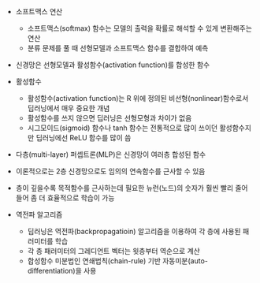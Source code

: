- 소프트맥스 연산

  - 소프트맥스(softmax) 함수는 모델의 출력을 확률로 해석할 수 있게 변환해주는 연산
  - 분류 문제를 풀 때 선형모델과 소프트맥스 함수를 결합하여 예측

- 신경망은 선형모델과 활성함수(activation function)를 합성한 함수

- 활성함수

  - 활성함수(activation function)는 R 위에 정의된 비선형(nonlinear)함수로서 딥러닝에서 매우 중요한 개념
  - 활성함수를 쓰지 않으면 딥러닝은 선형모형과 차이가 없음
  - 시그모이드(sigmoid) 함수나 tanh 함수는 전통적으로 많이 쓰이던 활성함수지만 딥러닝에선 ReLU 함수를 많이 씀

- 다층(multi-layer) 퍼셉트론(MLP)은 신경망이 여러층 합성된 함수
- 이론적으로는 2층 신경망으로도 임의의 연속함수를 근사할 수 있음
- 층이 깊을수록 목적함수를 근사하는데 필요한 뉴런(노드)의 숫자가 훨씬 빨리 줄어들어 좀 더 효율적으로 학습이 가능

- 역전파 알고리즘

  - 딥러닝은 역전파(backpropagatioin) 알고리즘을 이용하여 각 층에 사용된 패러미터를 학습
  - 각 층 패러미터의 그레디언트 벡터는 윗층부터 역순으로 계산
  - 합성함수 미분법인 연쇄법칙(chain-rule) 기반 자동미분(auto-differentiation)을 사용
